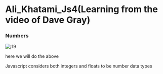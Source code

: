 # Ali_Khatami_Js4(Learning from the video of Dave Gray)

### Numbers

![j19](https://github.com/C191068/Ali_Khatami_JS4/assets/89090776/dc627031-86e1-425b-820c-3954dc930604)

here we will do the above <br>

Javascript considers both integers and floats to be number data types <br>



